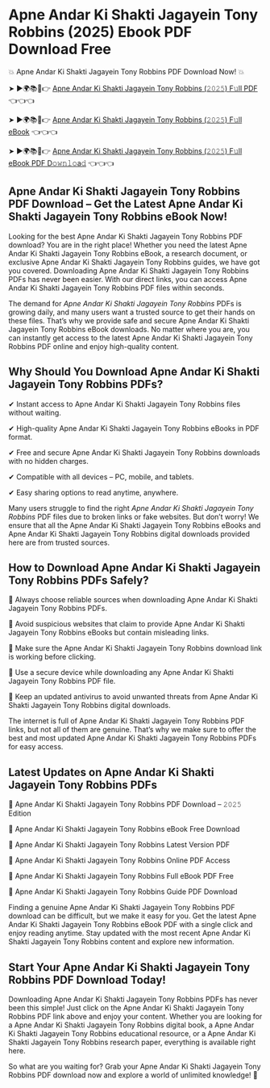 # Apne Andar Ki Shakti Jagayein Tony Robbins (2025) Ebook PDF Download Free

💥 Apne Andar Ki Shakti Jagayein Tony Robbins PDF Download Now! 💥

➤ ►🌍📚📱👉 [Apne Andar Ki Shakti Jagayein Tony Robbins (𝟸𝟶𝟸𝟻) F𝚞ll PDF](https://getpdf.xyz/apne-andar-ki-shakti-jagayein-tony-robbins) 👈👈👈


➤ ►🌍📚📱👉 [Apne Andar Ki Shakti Jagayein Tony Robbins (𝟸𝟶𝟸𝟻) F𝚞ll eBook](https://getpdf.xyz/apne-andar-ki-shakti-jagayein-tony-robbins) 👈👈👈


➤ ►🌍📚📱👉 [Apne Andar Ki Shakti Jagayein Tony Robbins (𝟸𝟶𝟸𝟻) F𝚞ll eBook PDF D𝚘𝚠𝚗𝚕𝚘a𝚍](https://getpdf.xyz/apne-andar-ki-shakti-jagayein-tony-robbins) 👈👈👈


## Apne Andar Ki Shakti Jagayein Tony Robbins PDF Download – Get the Latest Apne Andar Ki Shakti Jagayein Tony Robbins eBook Now!

Looking for the best Apne Andar Ki Shakti Jagayein Tony Robbins PDF download? You are in the right place! Whether you need the latest Apne Andar Ki Shakti Jagayein Tony Robbins eBook, a research document, or exclusive Apne Andar Ki Shakti Jagayein Tony Robbins guides, we have got you covered. Downloading Apne Andar Ki Shakti Jagayein Tony Robbins PDFs has never been easier. With our direct links, you can access Apne Andar Ki Shakti Jagayein Tony Robbins PDF files within seconds.

The demand for *Apne Andar Ki Shakti Jagayein Tony Robbins* PDFs is growing daily, and many users want a trusted source to get their hands on these files. That’s why we provide safe and secure Apne Andar Ki Shakti Jagayein Tony Robbins eBook downloads. No matter where you are, you can instantly get access to the latest Apne Andar Ki Shakti Jagayein Tony Robbins PDF online and enjoy high-quality content.

## Why Should You Download Apne Andar Ki Shakti Jagayein Tony Robbins PDFs?

✔ Instant access to Apne Andar Ki Shakti Jagayein Tony Robbins files without waiting.

✔ High-quality Apne Andar Ki Shakti Jagayein Tony Robbins eBooks in PDF format.

✔ Free and secure Apne Andar Ki Shakti Jagayein Tony Robbins downloads with no hidden charges.

✔ Compatible with all devices – PC, mobile, and tablets.

✔ Easy sharing options to read anytime, anywhere.

Many users struggle to find the right *Apne Andar Ki Shakti Jagayein Tony Robbins* PDF files due to broken links or fake websites. But don’t worry! We ensure that all the Apne Andar Ki Shakti Jagayein Tony Robbins eBooks and Apne Andar Ki Shakti Jagayein Tony Robbins digital downloads provided here are from trusted sources.

## How to Download Apne Andar Ki Shakti Jagayein Tony Robbins PDFs Safely?

📌 Always choose reliable sources when downloading Apne Andar Ki Shakti Jagayein Tony Robbins PDFs.

📌 Avoid suspicious websites that claim to provide Apne Andar Ki Shakti Jagayein Tony Robbins eBooks but contain misleading links.

📌 Make sure the Apne Andar Ki Shakti Jagayein Tony Robbins download link is working before clicking.

📌 Use a secure device while downloading any Apne Andar Ki Shakti Jagayein Tony Robbins PDF file.

📌 Keep an updated antivirus to avoid unwanted threats from Apne Andar Ki Shakti Jagayein Tony Robbins digital downloads.

The internet is full of Apne Andar Ki Shakti Jagayein Tony Robbins PDF links, but not all of them are genuine. That’s why we make sure to offer the best and most updated Apne Andar Ki Shakti Jagayein Tony Robbins PDFs for easy access.

## Latest Updates on Apne Andar Ki Shakti Jagayein Tony Robbins PDFs

🔹 Apne Andar Ki Shakti Jagayein Tony Robbins PDF Download – 𝟸𝟶𝟸𝟻 Edition

🔹 Apne Andar Ki Shakti Jagayein Tony Robbins eBook Free Download

🔹 Apne Andar Ki Shakti Jagayein Tony Robbins Latest Version PDF

🔹 Apne Andar Ki Shakti Jagayein Tony Robbins Online PDF Access

🔹 Apne Andar Ki Shakti Jagayein Tony Robbins Full eBook PDF Free

🔹 Apne Andar Ki Shakti Jagayein Tony Robbins Guide PDF Download

Finding a genuine Apne Andar Ki Shakti Jagayein Tony Robbins PDF download can be difficult, but we make it easy for you. Get the latest Apne Andar Ki Shakti Jagayein Tony Robbins eBook PDF with a single click and enjoy reading anytime. Stay updated with the most recent Apne Andar Ki Shakti Jagayein Tony Robbins content and explore new information.

## Start Your Apne Andar Ki Shakti Jagayein Tony Robbins PDF Download Today!

Downloading Apne Andar Ki Shakti Jagayein Tony Robbins PDFs has never been this simple! Just click on the Apne Andar Ki Shakti Jagayein Tony Robbins PDF link above and enjoy your content. Whether you are looking for a Apne Andar Ki Shakti Jagayein Tony Robbins digital book, a Apne Andar Ki Shakti Jagayein Tony Robbins educational resource, or a Apne Andar Ki Shakti Jagayein Tony Robbins research paper, everything is available right here.

So what are you waiting for? Grab your Apne Andar Ki Shakti Jagayein Tony Robbins PDF download now and explore a world of unlimited knowledge! 🚀